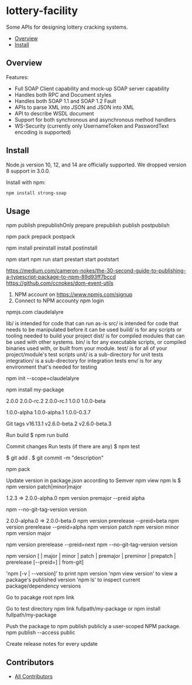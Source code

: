 # lottery-facility
Some APIs for designing lottery cracking systems.


<!-- TOC -->
- [Overview](#overview)
- [Install](#install)


## Overview

Features:

* Full SOAP Client capability and mock-up SOAP server capability
* Handles both RPC and Document styles
* Handles both SOAP 1.1 and SOAP 1.2 Fault
* APIs to parse XML into JSON and JSON into XML
* API to describe WSDL document
* Support for both synchronous and asynchronous method handlers
* WS-Security (currently only UsernameToken and PasswordText encoding is supported)

## Install

Node.js version 10, 12, and 14 are officially supported. We dropped version 8
support in 3.0.0.

Install with npm:

```sh
npm install strong-soap
```


## Usage


npm publish
prepublishOnly
prepare
prepublish
publish
postpublish

npm pack
prepack
postpack


npm install
preinstall
install
postinstall


npm start
npm run start
prestart
start
poststart





https://medium.com/cameron-nokes/the-30-second-guide-to-publishing-a-typescript-package-to-npm-89d93ff7bccd
https://github.com/ccnokes/dom-event-utils



1) NPM account on https://www.npmjs.com/signup
2) Connect to NPM accounty
npm login


npmjs.com
claudelalyre


lib/ is intended for code that can run as-is
src/ is intended for code that needs to be manipulated before it can be used
build/ is for any scripts or tooling needed to build your project
dist/ is for compiled modules that can be used with other systems.
bin/ is for any executable scripts, or compiled binaries used with, or built from your module.
test/ is for all of your project/module's test scripts
unit/ is a sub-directory for unit tests
integration/ is a sub-directory for integration tests
env/ is for any environment that's needed for testing



npm init --scope=claudelalyre







npm install my-package

2.0.0
2.0.0-rc.2
2.0.0-rc.1
1.0.0
1.0.0-beta

1.0.0-alpha
1.0.0-alpha.1
1.0.0-0.3.7


Git tags
v16.13.1
v2.6.0-beta.2
v2.6.0-beta.3 


Run build
$ npm run build

Commit changes
Run tests (if there are any)
$ npm test


$ git add .
$ git commit -m "description"


npm pack



Update version in package.json according to Semver
npm view
npm ls
$ npm version patch|minor|major

1.2.3 => 2.0.0-alpha.0
npm version premajor --preid alpha


npm --no-git-tag-version version

2.0.0-alpha.0 => 2.0.0-beta.0
npm version prerelease --preid=beta
npm version prerelease --preid=alpha
npm version patch
npm version minor
npm version major


npm version prerelease --preid=next
npm --no-git-tag-version version

npm version [<newversion> | major | minor | patch | premajor | preminor | prepatch | prerelease [--preid=<prerelease-id>] | from-git]

'npm [-v | --version]' to print npm version
'npm view <pkg> version' to view a package's published version
'npm ls' to inspect current package/dependency versions



<!--
Create a git tag according to Semver
Push the package to Github
$ git push --tags
-->


Go to pacakge root
npm link 

Go to test directory
npm link fullpath/my-package
or
npm install fullpath/my-package


Push the package to npm
publish publicly a user-scoped NPM package.
npm publish --access public


Create release notes for every update











## Contributors

 * [All Contributors](./AUTHORS)
 